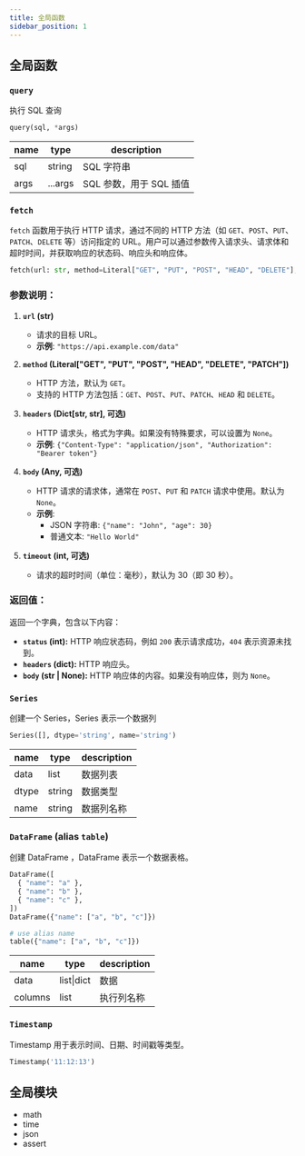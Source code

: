 ```yaml
---
title: 全局函数
sidebar_position: 1
---
```


## 全局函数

### `query`

执行 SQL 查询

```python
query(sql, *args)
```

| name | type    | description             |
| ---- | ------- | ----------------------- |
| sql  | string  | SQL 字符串              |
| args | ...args | SQL 参数，用于 SQL 插值 |


### `fetch`

`fetch` 函数用于执行 HTTP 请求，通过不同的 HTTP 方法（如 `GET`、`POST`、`PUT`、`PATCH`、`DELETE` 等）访问指定的 URL。用户可以通过参数传入请求头、请求体和超时时间，并获取响应的状态码、响应头和响应体。


```python
fetch(url: str, method=Literal["GET", "PUT", "POST", "HEAD", "DELETE"], headers: Dict[str, str]=None, body: Any=None, timeout: int=30)
```

### 参数说明：

1. **`url` (str)**  
   - 请求的目标 URL。  
   - **示例**: `"https://api.example.com/data"`

2. **`method` (Literal["GET", "PUT", "POST", "HEAD", "DELETE", "PATCH"])**  
   - HTTP 方法，默认为 `GET`。  
   - 支持的 HTTP 方法包括：`GET`、`POST`、`PUT`、`PATCH`、`HEAD` 和 `DELETE`。

3. **`headers` (Dict[str, str], 可选)**  
   - HTTP 请求头，格式为字典。如果没有特殊要求，可以设置为 `None`。  
   - **示例**: `{"Content-Type": "application/json", "Authorization": "Bearer token"}`

4. **`body` (Any, 可选)**  
   - HTTP 请求的请求体，通常在 `POST`、`PUT` 和 `PATCH` 请求中使用。默认为 `None`。  
   - **示例**:  
     - JSON 字符串: `{"name": "John", "age": 30}`  
     - 普通文本: `"Hello World"`

5. **`timeout` (int, 可选)**  
   - 请求的超时时间（单位：毫秒），默认为 30（即 30 秒）。



### 返回值：

返回一个字典，包含以下内容：  
- **`status` (int):** HTTP 响应状态码，例如 `200` 表示请求成功，`404` 表示资源未找到。  
- **`headers` (dict):** HTTP 响应头。  
- **`body` (str | None):** HTTP 响应体的内容。如果没有响应体，则为 `None`。

### `Series`

创建一个 Series，Series 表示一个数据列

```python
Series([], dtype='string', name='string')
```

| name  | type   | description |
| ----- | ------ | ----------- |
| data  | list   | 数据列表    |
| dtype | string | 数据类型    |
| name  | string | 数据列名称  |

### `DataFrame` (alias `table`)

创建 DataFrame ，DataFrame 表示一个数据表格。

```python
DataFrame([
  { "name": "a" },
  { "name": "b" },
  { "name": "c" },
])
DataFrame({"name": ["a", "b", "c"]})

# use alias name
table({"name": ["a", "b", "c"]})
```

| name    | type       | description |
| ------- | ---------- | ----------- |
| data    | list\|dict | 数据        |
| columns | list       | 执行列名称  |

### `Timestamp`

Timestamp 用于表示时间、日期、时间戳等类型。

```python
Timestamp('11:12:13')
```

## 全局模块

- math
- time
- json
- assert
